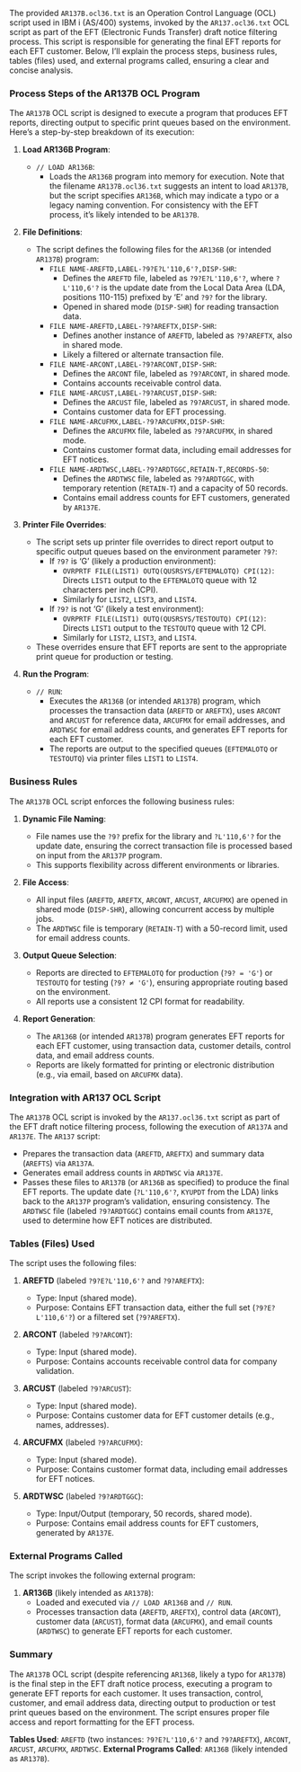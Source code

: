 The provided `AR137B.ocl36.txt` is an Operation Control Language (OCL) script used in IBM i (AS/400) systems, invoked by the `AR137.ocl36.txt` OCL script as part of the EFT (Electronic Funds Transfer) draft notice filtering process. This script is responsible for generating the final EFT reports for each EFT customer. Below, I’ll explain the process steps, business rules, tables (files) used, and external programs called, ensuring a clear and concise analysis.

### Process Steps of the AR137B OCL Program

The `AR137B` OCL script is designed to execute a program that produces EFT reports, directing output to specific print queues based on the environment. Here’s a step-by-step breakdown of its execution:

1. **Load AR136B Program**:
   - `// LOAD AR136B`:
     - Loads the `AR136B` program into memory for execution. Note that the filename `AR137B.ocl36.txt` suggests an intent to load `AR137B`, but the script specifies `AR136B`, which may indicate a typo or a legacy naming convention. For consistency with the EFT process, it’s likely intended to be `AR137B`.

2. **File Definitions**:
   - The script defines the following files for the `AR136B` (or intended `AR137B`) program:
     - `FILE NAME-AREFTD,LABEL-?9?E?L'110,6'?,DISP-SHR`:
       - Defines the `AREFTD` file, labeled as `?9?E?L'110,6'?`, where `?L'110,6'?` is the update date from the Local Data Area (LDA, positions 110-115) prefixed by ‘E’ and `?9?` for the library.
       - Opened in shared mode (`DISP-SHR`) for reading transaction data.
     - `FILE NAME-AREFTD,LABEL-?9?AREFTX,DISP-SHR`:
       - Defines another instance of `AREFTD`, labeled as `?9?AREFTX`, also in shared mode.
       - Likely a filtered or alternate transaction file.
     - `FILE NAME-ARCONT,LABEL-?9?ARCONT,DISP-SHR`:
       - Defines the `ARCONT` file, labeled as `?9?ARCONT`, in shared mode.
       - Contains accounts receivable control data.
     - `FILE NAME-ARCUST,LABEL-?9?ARCUST,DISP-SHR`:
       - Defines the `ARCUST` file, labeled as `?9?ARCUST`, in shared mode.
       - Contains customer data for EFT processing.
     - `FILE NAME-ARCUFMX,LABEL-?9?ARCUFMX,DISP-SHR`:
       - Defines the `ARCUFMX` file, labeled as `?9?ARCUFMX`, in shared mode.
       - Contains customer format data, including email addresses for EFT notices.
     - `FILE NAME-ARDTWSC,LABEL-?9?ARDTGGC,RETAIN-T,RECORDS-50`:
       - Defines the `ARDTWSC` file, labeled as `?9?ARDTGGC`, with temporary retention (`RETAIN-T`) and a capacity of 50 records.
       - Contains email address counts for EFT customers, generated by `AR137E`.

3. **Printer File Overrides**:
   - The script sets up printer file overrides to direct report output to specific output queues based on the environment parameter `?9?`:
     - If `?9?` is ‘G’ (likely a production environment):
       - `OVRPRTF FILE(LIST1) OUTQ(QUSRSYS/EFTEMALOTQ) CPI(12)`: Directs `LIST1` output to the `EFTEMALOTQ` queue with 12 characters per inch (CPI).
       - Similarly for `LIST2`, `LIST3`, and `LIST4`.
     - If `?9?` is not ‘G’ (likely a test environment):
       - `OVRPRTF FILE(LIST1) OUTQ(QUSRSYS/TESTOUTQ) CPI(12)`: Directs `LIST1` output to the `TESTOUTQ` queue with 12 CPI.
       - Similarly for `LIST2`, `LIST3`, and `LIST4`.
   - These overrides ensure that EFT reports are sent to the appropriate print queue for production or testing.

4. **Run the Program**:
   - `// RUN`:
     - Executes the `AR136B` (or intended `AR137B`) program, which processes the transaction data (`AREFTD` or `AREFTX`), uses `ARCONT` and `ARCUST` for reference data, `ARCUFMX` for email addresses, and `ARDTWSC` for email address counts, and generates EFT reports for each EFT customer.
     - The reports are output to the specified queues (`EFTEMALOTQ` or `TESTOUTQ`) via printer files `LIST1` to `LIST4`.

### Business Rules

The `AR137B` OCL script enforces the following business rules:

1. **Dynamic File Naming**:
   - File names use the `?9?` prefix for the library and `?L'110,6'?` for the update date, ensuring the correct transaction file is processed based on input from the `AR137P` program.
   - This supports flexibility across different environments or libraries.

2. **File Access**:
   - All input files (`AREFTD`, `AREFTX`, `ARCONT`, `ARCUST`, `ARCUFMX`) are opened in shared mode (`DISP-SHR`), allowing concurrent access by multiple jobs.
   - The `ARDTWSC` file is temporary (`RETAIN-T`) with a 50-record limit, used for email address counts.

3. **Output Queue Selection**:
   - Reports are directed to `EFTEMALOTQ` for production (`?9? = 'G'`) or `TESTOUTQ` for testing (`?9? ≠ 'G'`), ensuring appropriate routing based on the environment.
   - All reports use a consistent 12 CPI format for readability.

4. **Report Generation**:
   - The `AR136B` (or intended `AR137B`) program generates EFT reports for each EFT customer, using transaction data, customer details, control data, and email address counts.
   - Reports are likely formatted for printing or electronic distribution (e.g., via email, based on `ARCUFMX` data).

### Integration with AR137 OCL Script

The `AR137B` OCL script is invoked by the `AR137.ocl36.txt` script as part of the EFT draft notice filtering process, following the execution of `AR137A` and `AR137E`. The `AR137` script:
- Prepares the transaction data (`AREFTD`, `AREFTX`) and summary data (`AREFTS`) via `AR137A`.
- Generates email address counts in `ARDTWSC` via `AR137E`.
- Passes these files to `AR137B` (or `AR136B` as specified) to produce the final EFT reports.
The update date (`?L'110,6'?`, `KYUPDT` from the LDA) links back to the `AR137P` program’s validation, ensuring consistency. The `ARDTWSC` file (labeled `?9?ARDTGGC`) contains email counts from `AR137E`, used to determine how EFT notices are distributed.

### Tables (Files) Used

The script uses the following files:

1. **AREFTD** (labeled `?9?E?L'110,6'?` and `?9?AREFTX`):
   - Type: Input (shared mode).
   - Purpose: Contains EFT transaction data, either the full set (`?9?E?L'110,6'?`) or a filtered set (`?9?AREFTX`).

2. **ARCONT** (labeled `?9?ARCONT`):
   - Type: Input (shared mode).
   - Purpose: Contains accounts receivable control data for company validation.

3. **ARCUST** (labeled `?9?ARCUST`):
   - Type: Input (shared mode).
   - Purpose: Contains customer data for EFT customer details (e.g., names, addresses).

4. **ARCUFMX** (labeled `?9?ARCUFMX`):
   - Type: Input (shared mode).
   - Purpose: Contains customer format data, including email addresses for EFT notices.

5. **ARDTWSC** (labeled `?9?ARDTGGC`):
   - Type: Input/Output (temporary, 50 records, shared mode).
   - Purpose: Contains email address counts for EFT customers, generated by `AR137E`.

### External Programs Called

The script invokes the following external program:

1. **AR136B** (likely intended as `AR137B`):
   - Loaded and executed via `// LOAD AR136B` and `// RUN`.
   - Processes transaction data (`AREFTD`, `AREFTX`), control data (`ARCONT`), customer data (`ARCUST`), format data (`ARCUFMX`), and email counts (`ARDTWSC`) to generate EFT reports for each customer.

### Summary

The `AR137B` OCL script (despite referencing `AR136B`, likely a typo for `AR137B`) is the final step in the EFT draft notice process, executing a program to generate EFT reports for each customer. It uses transaction, control, customer, and email address data, directing output to production or test print queues based on the environment. The script ensures proper file access and report formatting for the EFT process.

**Tables Used**: `AREFTD` (two instances: `?9?E?L'110,6'?` and `?9?AREFTX`), `ARCONT`, `ARCUST`, `ARCUFMX`, `ARDTWSC`.
**External Programs Called**: `AR136B` (likely intended as `AR137B`).
